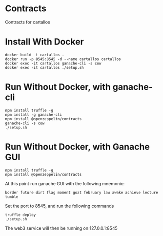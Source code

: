 # Contracts
Contracts for cartallos


# Install With Docker
    docker build -t cartallos .
    docker run -p 8545:8545 -d --name cartallos cartallos
    docker exec -it cartallos ganache-cli -s cow
    docker exec -it cartallos ./setup.sh

# Run Without Docker, with ganache-cli
    npm install truffle -g
    npm install -g ganache-cli
    npm install @openzeppelin/contracts
    ganache-cli -s cow
    ./setup.sh

# Run Without Docker, with Ganache GUI
    npm install truffle -g
    npm install @openzeppelin/contracts
At this point run ganache GUI with the following mnemonic: 
    
    border future dirt flag moment goat february law awake achieve lecture tumble

Set the port to 8545, and run the following commands

    truffle deploy
    ./setup.sh

The web3 service will then be running on 127.0.0.1:8545

